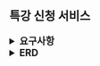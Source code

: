 ## 특강 신청 서비스

<details>
    <summary style="font-weight: bold; font-size: 17px;">요구사항</summary>

### Description

- `특강 신청 서비스`를 구현해 봅니다.
- 항해 플러스 토요일 특강을 신청할 수 있는 서비스를 개발합니다.
- 특강 신청 및 신청자 목록 관리를 RDBMS를 이용해 관리할 방법을 고민합니다.

### Requirements

- 아래 2가지 API 를 구현합니다.
    - 특강 신청 API
    - 특강 신청 여부 조회 API
- 각 기능 및 제약 사항에 대해 단위 테스트를 반드시 하나 이상 작성하도록 합니다.
- 다수의 인스턴스로 어플리케이션이 동작하더라도 기능에 문제가 없도록 작성하도록 합니다.
- 동시성 이슈를 고려하여 구현합니다.

### API Specs

1️⃣ **(핵심)** 특강 신청 **API `POST /lectures/apply`**

- 특정 userId 로 선착순으로 제공되는 특강을 신청하는 API 를 작성합니다.
- 동일한 신청자는 한 번의 수강 신청만 성공할 수 있습니다.
- 각 강의는 선착순 30명만 신청 가능합니다.
- 이미 신청자가 30명이 초과되면 이후 신청자는 요청을 실패합니다.
- 어떤 유저가 특강을 신청했는지 히스토리를 저장해야한다.

**2️⃣ (기본) 특강 목록 API `GET /lectures`**

- 단 한번의 특강을 위한 것이 아닌 날짜별로 특강이 존재할 수 있는 범용적인 서비스로 변화시켜 봅니다.
- 이를 수용하기 위해, 특강 엔티티의 경우 기본 과제 SPEC 을 만족하는 설계에서 변경되어야 할 수 있습니다.
    - 수강신청 API 요청 및 응답 또한 이를 잘 수용할 수 있는 구조로 변경되어야 할 것입니다.
- 특강의 정원은 30명으로 고정이며, 사용자는 각 특강에 신청하기전 목록을 조회해볼 수 있어야 합니다.
    - 추가로 정원이 특강마다 다르다면 어떻게 처리할것인가..?

3️⃣ **(기본)** 특강 신청 완료 여부 조회 API **`GET /lectures/application/{userId}`**

- 특정 userId 로 특강 신청 완료 여부를 조회하는 API 를 작성합니다.
- 특강 신청에 성공한 사용자는 성공했음을, 특강 등록자 명단에 없는 사용자는 실패했음을 반환합니다. (true, false)

</details>


<details>
    <summary style="font-weight: bold; font-size: 17px;">ERD</summary>

<img src="docs/ERD.png" width="800"/>

</details>